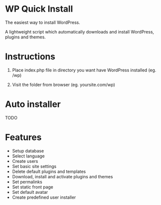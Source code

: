 WP Quick Install
================

The easiest way to install WordPress.

A lightweight script which automatically downloads and install WordPress, plugins and themes.


Instructions
================

1) Place index.php file in directory you want have WordPress installed (eg. /wp)

2) Visit the folder from browser (eg. yoursite.com/wp)


Auto installer
================

TODO


Features
================

+ Setup database
+ Select language
+ Create users
+ Set basic site settings
+ Delete default plugins and templates
+ Download, install and activate plugins and themes
+ Set permalinks
+ Set static front page
+ Set default avatar
+ Create predefined user installer

